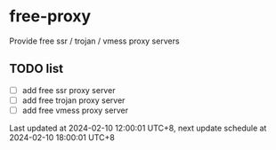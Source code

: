 
# free-proxy
Provide free ssr / trojan / vmess proxy servers


## TODO list
- [ ] add free ssr proxy server
- [ ] add free trojan proxy server
- [ ] add free vmess proxy server

Last updated at 2024-02-10 12:00:01 UTC+8, next update schedule at 2024-02-10 18:00:01 UTC+8

